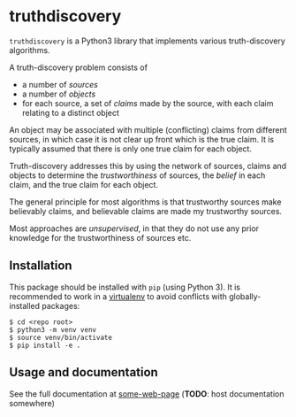 # truthdiscovery

`truthdiscovery` is a Python3 library that implements various truth-discovery
algorithms.

A truth-discovery problem consists of

* a number of *sources*
* a number of *objects*
* for each source, a set of *claims* made by the source, with each claim
  relating to a distinct object

An object may be associated with multiple (conflicting) claims from different
sources, in which case it is not clear up front which is the true claim. It is
typically assumed that there is only one true claim for each object.

Truth-discovery addresses this by using the network of sources, claims and
objects to determine the *trustworthiness* of sources, the *belief* in each
claim, and the true claim for each object.

The general principle for most algorithms is that trustworthy sources make
believably claims, and believable claims are made my trustworthy sources.

Most approaches are *unsupervised*, in that they do not use any prior knowledge
for the trustworthiness of sources etc.

## Installation

This package should be installed with `pip` (using Python 3). It is recommended
to work in a [virtualenv](https://docs.python.org/3/tutorial/venv.html) to
avoid conflicts with globally-installed packages:

```
$ cd <repo root>
$ python3 -m venv venv
$ source venv/bin/activate
$ pip install -e .
```

## Usage and documentation

See the full documentation at [some-web-page](#) (**TODO**: host documentation
somewhere)
